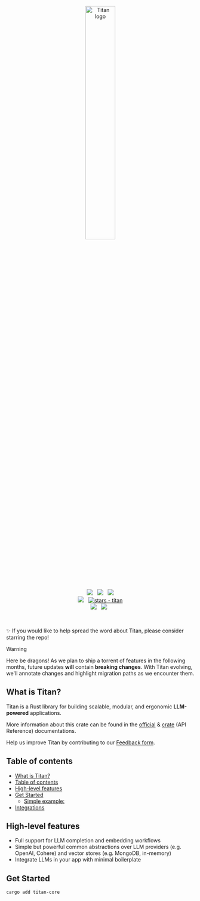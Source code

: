 <p align="center">
<picture>
    <source media="(prefers-color-scheme: dark)" srcset="img/titanlogo-dark.svg">
    <source media="(prefers-color-scheme: light)" srcset="img/titanlogo-light.svg">
    <img src="img/titanlogo.svg" style="width: 40%; height: 40%;" alt="Titan logo">
</picture>
<br>
<a href="https://docs.titan.rs"><img src="https://img.shields.io/badge/📖 docs-titan.rs-dca282.svg" /></a> &nbsp;
<a href="https://docs.rs/titan-core/latest/titan/"><img src="https://img.shields.io/badge/docs-API Reference-dca282.svg" /></a> &nbsp;
<a href="https://crates.io/crates/titan-core"><img src="https://img.shields.io/crates/v/titan-core.svg?color=dca282" /></a>
</br>
<a href="https://discord.gg/vYJjtjCbkW"><img src="https://img.shields.io/discord/511303648119226382?color=%236d82cc&label=Discord&logo=discord&logoColor=white" /></a>
&nbsp;
<a href="https://github.com/0xPlaygrounds/titan"><img src="https://img.shields.io/github/stars/0xPlaygrounds/titan?style=social" alt="stars - titan" /></a>
<br>
<a href=""><img src="https://img.shields.io/badge/built_with-Rust-dca282.svg?logo=rust" /></a>
&nbsp;
<a href="https://x.com/TitanEchelonAI"><img src="https://img.shields.io/twitter/follow/Playgrounds0x"></a> &nbsp;

<br>
</p>
&nbsp;

✨ If you would like to help spread the word about Titan, please consider starring the repo!

> [!WARNING]
> Here be dragons! As we plan to ship a torrent of features in the following months, future updates **will** contain **breaking changes**. With Titan evolving, we'll annotate changes and highlight migration paths as we encounter them.

## What is Titan?
Titan is a Rust library for building scalable, modular, and ergonomic **LLM-powered** applications.

More information about this crate can be found in the [official](https://docs.titan.rs) & [crate](https://docs.rs/titan-core/latest/titan/) (API Reference) documentations.

Help us improve Titan by contributing to our [Feedback form](https://bit.ly/Titan-Feeback-Form).

## Table of contents

- [What is Titan?](#what-is-titan)
- [Table of contents](#table-of-contents)
- [High-level features](#high-level-features)
- [Get Started](#get-started)
  - [Simple example:](#simple-example)
- [Integrations](#integrations)

## High-level features
- Full support for LLM completion and embedding workflows
- Simple but powerful common abstractions over LLM providers (e.g. OpenAI, Cohere) and vector stores (e.g. MongoDB, in-memory)
- Integrate LLMs in your app with minimal boilerplate

## Get Started
```bash
cargo add titan-core
